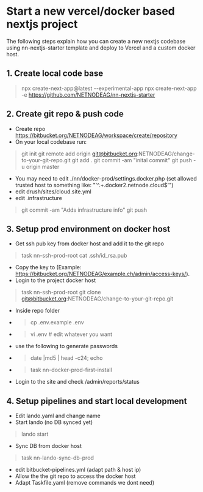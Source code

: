 # Start a new vercel/docker based nextjs project

The following steps explain how you can create a new nextjs codebase using nn-nextjs-starter template and deploy to Vercel and a custom docker host.

## 1. Create local code base
> npx create-next-app@latest --experimental-app
> npx create-next-app -e https://github.com/NETNODEAG/nn-nextjs-starter



## 2. Create git repo & push code
- Create repo https://bitbucket.org/NETNODEAG/workspace/create/repository
- On your local codebase run:
> git init
> git remote add origin git@bitbucket.org:NETNODEAG/change-to-your-git-repo.git
> git add .
> git commit -am "inital commit"
> git push -u origin master
- You may need to edit ./nn/docker-prod/settings.docker.php (set allowed trusted host to something like: "'^.+\.docker2\.netnode\.cloud$'")
- edit drush/sites/cloud.site.yml
- edit .infrastructure 
> git commit -am "Adds infrastructure info"
> git push

## 3. Setup prod environment on docker host
- Get ssh pub key from docker host and add it to the git repo
> task nn-ssh-prod-root
> cat .ssh/id_rsa.pub
- Copy the key to (Example: https://bitbucket.org/NETNODEAG/example.ch/admin/access-keys/). 
- Login to the project docker host 
> task nn-ssh-prod-root
> git clone git@bitbucket.org:NETNODEAG/change-to-your-git-repo.git
- Inside repo folder
- > cp .env.example .env
- > vi .env # edit whatever you want
- use the following to generate passwords 
- > date |md5 | head -c24; echo
- > task nn-docker-prod-first-install 
- Login to the site and check /admin/reports/status

## 4. Setup pipelines and start local development

- Edit lando.yaml and change name
- Start lando (no DB synced yet)
> lando start
- Sync DB from docker host
> task nn-lando-sync-db-prod
- edit bitbucket-pipelines.yml (adapt path & host ip)
- Allow the the git repo to access the docker host
- Adapt Taskfile.yaml (remove commands we dont need)